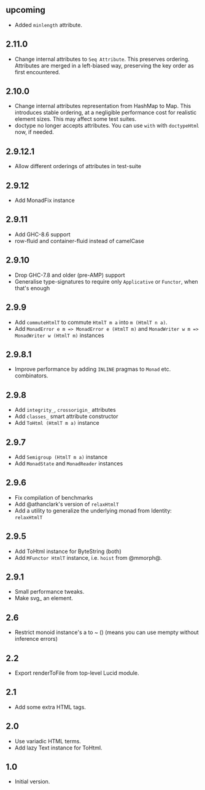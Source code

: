 ## upcoming

* Added `minlength` attribute.

## 2.11.0

* Change internal attributes to `Seq Attribute`. This preserves
  ordering. Attributes are merged in a left-biased way, preserving the
  key order as first encountered.

## 2.10.0

* Change internal attributes representation from HashMap to Map. This
  introduces stable ordering, at a negligible performance cost for
  realistic element sizes. This may affect some test suites.
* doctype no longer accepts attributes. You can use `with` with
  `doctypeHtml` now, if needed.

## 2.9.12.1

* Allow different orderings of attributes in test-suite

## 2.9.12

* Add MonadFix instance

## 2.9.11

* Add GHC-8.6 support
* row-fluid and container-fluid instead of camelCase

## 2.9.10

* Drop GHC-7.8 and older (pre-AMP) support
* Generalise type-signatures to require only `Applicative` or `Functor`,
  when that's enough

## 2.9.9

* Add `commuteHtmlT` to commute `HtmlT m a` into `m (HtmlT n a)`.
* Add `MonadError e m => MonadError e (HtmlT m)` and
  `MonadWriter w m => MonadWriter w (HtmlT m)` instances

## 2.9.8.1

* Improve performance by adding `INLINE` pragmas to `Monad` etc. combinators.

## 2.9.8

* Add `integrity_`, `crossorigin_` attributes
* Add `classes_` smart attribute constructor
* Add `ToHtml (HtmlT m a)` instance

## 2.9.7

* Add `Semigroup (HtmlT m a)` instance
* Add `MonadState` and `MonadReader` instances

## 2.9.6

* Fix compilation of benchmarks
* Add @athanclark's version of `relaxHtmlT`
* Add a utility to generalize the underlying monad from Identity: `relaxHtmlT`

## 2.9.5

* Add ToHtml instance for ByteString (both)
* Add `MFunctor HtmlT` instance, i.e. `hoist` from @mmorph@.

## 2.9.1

* Small performance tweaks.
* Make svg_ an element.

## 2.6

* Restrict monoid instance's a to ~ () (means you can use mempty
  without inference errors)

## 2.2

* Export renderToFile from top-level Lucid module.

## 2.1

* Add some extra HTML tags.

## 2.0

* Use variadic HTML terms.
* Add lazy Text instance for ToHtml.

## 1.0

* Initial version.
